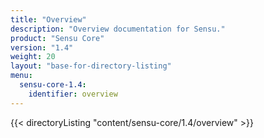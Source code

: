 ```yaml
---
title: "Overview"
description: "Overview documentation for Sensu."
product: "Sensu Core"
version: "1.4"
weight: 20
layout: "base-for-directory-listing"
menu:
  sensu-core-1.4:
    identifier: overview
---
```


{{< directoryListing "content/sensu-core/1.4/overview" >}}
